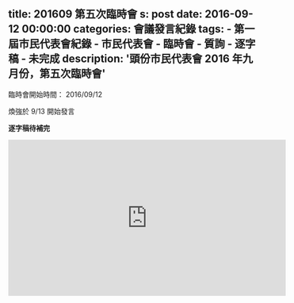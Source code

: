 title: 201609 第五次臨時會
s: post
date: 2016-09-12 00:00:00
categories: 會議發言紀錄
tags:
    - 第一屆市民代表會紀錄
    - 市民代表會
    - 臨時會
    - 質詢
    - 逐字稿
    - 未完成
description: '頭份市民代表會 2016 年九月份，第五次臨時會'
---

<style>
.hint {
    color: #BBB;
}
.li {
    color: #088A85;
}

.district {
    color: #8A2908;
}

.representative {
    color: #D7DF01;
}
</style>

臨時會開始時間： 2016/09/12

煥強於 9/13 開始發言

**逐字稿待補完**

<iframe width="560" height="315" src="https://www.youtube.com/embed/-qzgRprspxU" frameborder="0" allow="autoplay; encrypted-media" allowfullscreen></iframe>
